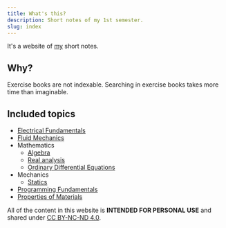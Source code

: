 ```yaml
---
title: What's this?
description: Short notes of my 1st semester.
slug: index
---
```


It's a website of [my](https://sahithyan.dev) short notes.

## Why?

Exercise books are not indexable. Searching in exercise books takes more time
than imaginable.

## Included topics

- [Electrical Fundamentals](/electrical-fundamentals/introduction/)
- [Fluid Mechanics](/fluid-mechanics/introduction/)
- Mathematics
  - [Algebra](/maths/algebra/introduction)
  - [Real analysis](/maths/real-analysis/introduction)
  - [Ordinary Differential Equations](/maths/ode/introduction)
- Mechanics
  - [Statics](/mechanics/statics/introduction)
- [Programming Fundamentals](/programming-fundamentals/introduction)
- [Properties of Materials](/properties-of-materials/introduction)

All of the content in this website is **INTENDED FOR PERSONAL USE** and shared
under [CC BY-NC-ND 4.0](/license).
